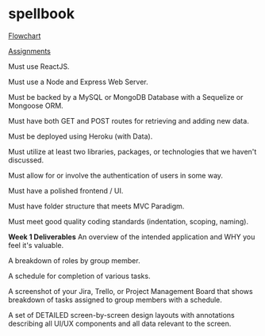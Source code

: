 # spellbook

[Flowchart](/documentation/spellbook_flowchart.pdf)


[Assignments](/documentation/project_managment.png)

Must use ReactJS.

Must use a Node and Express Web Server.

Must be backed by a MySQL or MongoDB Database with a Sequelize or Mongoose ORM.

Must have both GET and POST routes for retrieving and adding new data.

Must be deployed using Heroku (with Data).

Must utilize at least two libraries, packages, or technologies that we haven't discussed.

Must allow for or involve the authentication of users in some way.

Must have a polished frontend / UI.

Must have folder structure that meets MVC Paradigm.

Must meet good quality coding standards (indentation, scoping, naming).

**Week 1 Deliverables**
An overview of the intended application and WHY you feel it's valuable.

A breakdown of roles by group member.

A schedule for completion of various tasks.

A screenshot of your Jira, Trello, or Project Management Board that shows breakdown of tasks assigned to group members with a schedule.

A set of DETAILED screen-by-screen design layouts with annotations describing all UI/UX components and all data relevant to the screen.